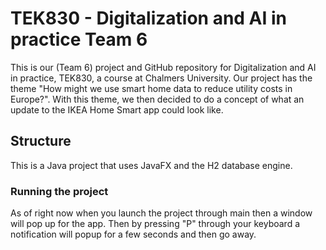 # TEK830 - Digitalization and AI in practice Team 6
 This is our (Team 6) project and GitHub repository for Digitalization and AI in practice, TEK830, a course at Chalmers University. Our project has the theme "How might we use smart home data to reduce utility costs in Europe?". With this theme, we then decided to do a concept of what an update to the IKEA Home Smart app could look like.
 
## Structure
This is a Java project that uses JavaFX and the H2 database engine.

### Running the project
As of right now when you launch the project through main then a window will pop up for the app. Then by pressing "P" through your keyboard a notification will popup for a few seconds and then go away.
